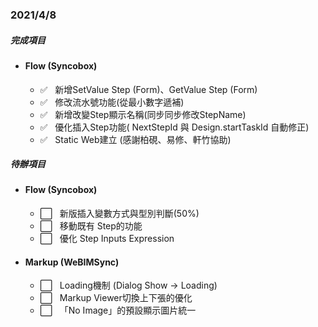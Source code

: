 ### 2021/4/8
##### 完成項目
 - #### Flow (Syncobox)
    - ✅ &nbsp;&nbsp;新增SetValue Step (Form)、GetValue Step (Form)
    - ✅ &nbsp;&nbsp;修改流水號功能(從最小數字遞補)
    - ✅ &nbsp;&nbsp;新增改變Step顯示名稱(同步同步修改StepName)
    - ✅ &nbsp;&nbsp;優化插入Step功能( NextStepId 與 Design.startTaskId 自動修正)
    - ✅ &nbsp;&nbsp;Static Web建立 (感謝柏硯、易修、軒竹協助)

##### 待辦項目
- #### Flow (Syncobox)
    - ⬜️ &nbsp;&nbsp;新版插入變數方式與型別判斷(50%)
    - ⬜️ &nbsp;&nbsp;移動既有 Step的功能
    - ⬜️ &nbsp;&nbsp;優化 Step Inputs Expression<br>

- #### Markup (WeBIMSync)
    - ⬜️ &nbsp;&nbsp;Loading機制 (Dialog Show -> Loading)
    - ⬜️ &nbsp;&nbsp;Markup Viewer切換上下張的優化
    - ⬜️ &nbsp;&nbsp;「No Image」的預設顯示圖片統一